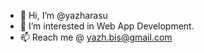 - 👋 Hi, I’m @yazharasu
- 👀 I’m interested in Web App Development.
- 📫 Reach me @ yazh.bis@gmail.com

<!---
yazharasu/yazharasu is a ✨ special ✨ repository because its `README.md` (this file) appears on your GitHub profile.
You can click the Preview link to take a look at your changes.
--->
